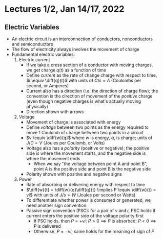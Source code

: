 # Lectures 1/2, Jan 14/17, 2022

## Electric Variables

* An electric circuit is an interconnection of conductors, nonconductors and semiconductors
* The flow of electricity always involves the movement of charge
* Fundamental electric variables:
	1. Electric current
		* If we take a cross section of a conductor with moving charges, we get charge $q(t)$ as a function of time
		* Define *current* as the rate of change charge with respect to time, $i \equiv \diff{q}{t}$ with units of $\si{C/s} = \si{A}$ (Coulombs per second, or Amperes)
		* Current also has a direction (i.e. the direction of charge flow); the convention is the direction of movement of the *positive* charge (even though negative charges is what's actually moving physically)
		* Direction shown with arrows
	2. Voltage
		* Movement of charge is associated with energy
		* Define *voltage* between two points as the energy required to move 1 Coulomb of charge between two points in a circuit
		* $v \equiv \diff{w}{q}$ where $w$ is energy, $q$, is charge; units of $\si{J/C} = \si{V}$ (Joules per Coulomb, or Volts)
		* Voltage also has a *polarity* (positive or negative); the positive side is where the movement starts, and the negative side is where the movement ends
			* When we say "the voltage between point A and point B", point A is the positive side and point B is the negative side
		* Polarity shown with positive and negative signs
	3. Power
		* Rate of absorbing or delivering energy with respect to time
		* $\diff{w}{t} = \diff{w}{q}\diff{q}{t} \implies P \equiv \diff{w}{t} = vi$ with units of $\si{J/s} = \si{W}$ (Joules per second or Watts)
		* To differentiate whether power is consumed or generated, we need another sign convention
		* Passive sign convention (PSC): for a pair of $v$ and $i$, PSC holds if current enters the positive side of the voltage polarity first
			* If PSC holds, then $P = +vi$; $P > 0 \implies P$ is absorbed; $P < 0 \implies P$ is delivered
			* Otherwise, $P = -vi$; same holds for the meaning of sign of $P$

